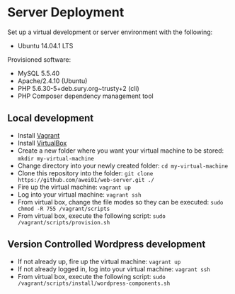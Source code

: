 # Server Deployment #

Set up a virtual development or server environment with the following:
* Ubuntu 14.04.1 LTS

Provisioned software:
* MySQL 5.5.40
* Apache/2.4.10 (Ubuntu)
* PHP 5.6.30-5+deb.sury.org~trusty+2 (cli)
* PHP Composer dependency management tool


## Local development ##
* Install [Vagrant](http://www.vagrantup.com)
* Install [VirtualBox](https://www.virtualbox.org/)
* Create a new folder where you want your virtual machine to be stored: `mkdir my-virtual-machine`
* Change directory into your newly created folder: `cd my-virtual-machine`
* Clone this repository into the folder: `git clone https://github.com/awei01/web-server.git ./`
* Fire up the virtual machine: `vagrant up`
* Log into your virtual machine: `vagrant ssh`
* From virtual box, change the file modes so they can be executed: `sudo chmod -R 755 /vagrant/scripts`
* From virtual box, execute the following script: `sudo /vagrant/scripts/provision.sh`

## Version Controlled Wordpress development
* If not already up, fire up the virtual machine: `vagrant up`
* If not already logged in, log into your virtual machine: `vagrant ssh`
* From virtual box, execute the following script: `sudo /vagrant/scripts/install/wordpress-components.sh`

